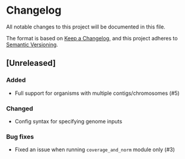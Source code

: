 # Changelog

All notable changes to this project will be documented in this file.

The format is based on [Keep a Changelog](https://keepachangelog.com/en/1.0.0/),
and this project adheres to [Semantic Versioning](https://semver.org/spec/v2.0.0.html).

## [Unreleased]

### Added
- Full support for organisms with multiple contigs/chromosomes (#5)

### Changed
- Config syntax for specifying genome inputs

### Bug fixes
- Fixed an issue when running `coverage_and_norm` module only (#3)
